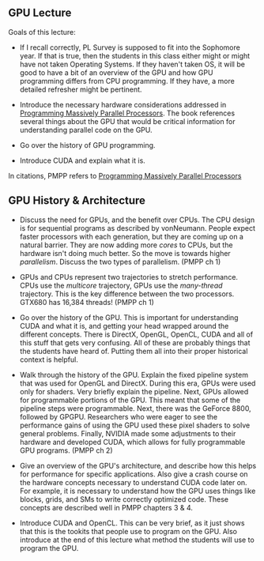 ## GPU Lecture

Goals of this lecture:

- If I recall correctly, PL Survey is supposed to fit into the Sophomore year.
If that is true, then the students in this class either might or might have 
not taken Operating Systems. If they haven't taken OS, it will be good to have
a bit of an overview of the GPU and how GPU programming differs from CPU 
programming. If they have, a more detailed refresher might be pertinent. 

- Introduce the necessary hardware considerations addressed in 
[Programming Massively Parallel Processors](https://bit.ly/2PXocnt). The book
references several things about the GPU that would be critical information for
understanding parallel code on the GPU.

- Go over the history of GPU programming. 

- Introduce CUDA and explain what it is.

In citations, PMPP refers to [Programming Massively Parallel Processors](https://bit.ly/2PXocnt)

## GPU History & Architecture

- Discuss the need for GPUs, and the benefit over CPUs. The CPU design is for
sequential programs as described by vonNeumann. People expect faster processors
with each generation, but they are coming up on a natural barrier. They are now
adding more *cores* to CPUs, but the hardware isn't doing much better. So the
move is towards higher *parallelism*. Discuss the two types of parallelism.
(PMPP ch 1)

- GPUs and CPUs represent two trajectories to stretch performance. CPUs use the
*multicore* trajectory, GPUs use the *many-thread* trajectory. This is the key
difference between the two processors. GTX680 has 16,384 threads! (PMPP ch 1)

- Go over the history of the GPU. This is important for understanding CUDA and
what it is, and getting your head wrapped around the different concepts. There
is DirectX, OpenGL, OpenCL, CUDA and all of this stuff that gets very confusing.
All of these are probably things that the students have heard of. Putting them
all into their proper historical context is helpful. 

- Walk through the history of the GPU. Explain the fixed pipeline system that
was used for OpenGL and DirectX. During this era, GPUs were used only for 
shaders. Very briefly explain the pipeline. Next, GPUs allowed for 
programmable portions of the GPU. This meant that some of the pipeline steps
were programmable. Next, there was the GeForce 8800, followed by GPGPU.
Researchers who were eager to see the performance gains of using the GPU used
these pixel shaders to solve general problems. Finally, NVIDIA made some 
adjustments to their hardware and developed CUDA, which allows for fully 
programmable GPU programs. (PMPP ch 2)

- Give an overview of the GPU's architecture, and describe how this helps for 
performance for specific applications. Also give a crash course on the 
hardware concepts necessary to understand CUDA code later on. For example, it
is necessary to understand how the GPU uses things like blocks, grids, and SMs
to write correctly optimized code. These concepts are described well in PMPP 
chapters 3 & 4. 

- Introduce CUDA and OpenCL. This can be very brief, as it just shows that this
is the tookits that people use to program on the GPU. Also introduce at the 
end of this lecture what method the students will use to program the GPU.
